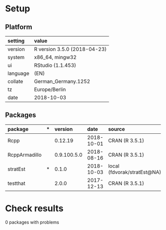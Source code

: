 # Setup

## Platform

|setting  |value                        |
|:--------|:----------------------------|
|version  |R version 3.5.0 (2018-04-23) |
|system   |x86_64, mingw32              |
|ui       |RStudio (1.1.453)            |
|language |(EN)                         |
|collate  |German_Germany.1252          |
|tz       |Europe/Berlin                |
|date     |2018-10-03                   |

## Packages

|package       |*  |version     |date       |source                      |
|:-------------|:--|:-----------|:----------|:---------------------------|
|Rcpp          |   |0.12.19     |2018-10-01 |CRAN (R 3.5.1)              |
|RcppArmadillo |   |0.9.100.5.0 |2018-08-16 |CRAN (R 3.5.1)              |
|stratEst      |*  |0.1.0       |2018-10-03 |local (fdvorak/stratEst@NA) |
|testthat      |   |2.0.0       |2017-12-13 |CRAN (R 3.5.1)              |

# Check results

0 packages with problems




